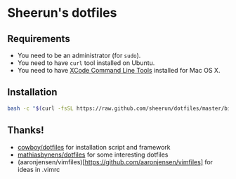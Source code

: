 # Sheerun's dotfiles

## Requirements

* You need to be an administrator (for `sudo`).
* You need to have `curl` tool installed on Ubuntu.
* You need to have [XCode Command Line Tools](https://developer.apple.com/downloads/index.action?=command%20line%20tools) installed for Mac OS X.

## Installation

```sh
bash -c "$(curl -fsSL https://raw.github.com/sheerun/dotfiles/master/bin/dotfiles)"
```

## Thanks!

* [cowboy/dotfiles](https://github.com/cowboy/dotfiles) for installation script and framework
* [mathiasbynens/dotfiles](https://github.com/mathiasbynens/dotfiles) for some interesting dotfiles
* (aaronjensen/vimfiles)[https://github.com/aaronjensen/vimfiles] for ideas in .vimrc
